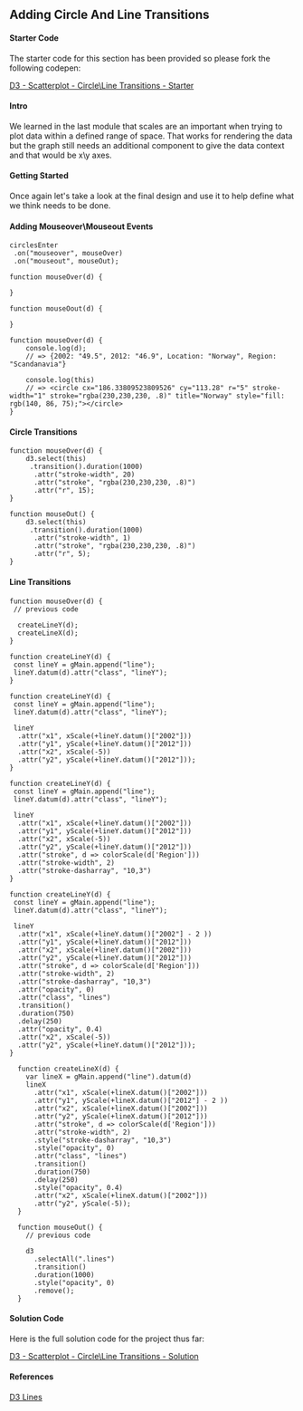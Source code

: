 ## Adding Circle And Line Transitions 

#### Starter Code

The starter code for this section has been provided so please fork the following codepen: 

[D3 - Scatterplot - Circle\Line Transitions - Starter](https://codepen.io/jkeohan/pen/NyZvNL)

#### Intro

We learned in the last module that scales are an important when trying to plot data within a defined range of space. That works for rendering the data but the graph still needs an additional component to give the data context and that would be x\y axes.  

#### Getting Started

Once again let's take a look at the final design and use it to help define what we think needs to be done. 


#### Adding Mouseover\Mouseout Events

```
circlesEnter
 .on("mouseover", mouseOver)
 .on("mouseout", mouseOut);
```

```
function mouseOver(d) {

}

function mouseOout(d) {

}
```

```
function mouseOver(d) {
	console.log(d);
	// => {2002: "49.5", 2012: "46.9", Location: "Norway", Region: "Scandanavia"}
	
	console.log(this)
	// => <circle cx=​"186.33809523809526" cy=​"113.28" r=​"5" stroke-width=​"1" stroke=​"rgba(230,230,230, .8)​" title=​"Norway" style=​"fill:​ rgb(140, 86, 75)​;​">​</circle>​
}
```

#### Circle Transitions

```
function mouseOver(d) {
	d3.select(this)    
	 .transition().duration(1000)
	  .attr("stroke-width", 20)
	  .attr("stroke", "rgba(230,230,230, .8)")
	  .attr("r", 15);
}
```

```
function mouseOut() {
	d3.select(this)
	 .transition().duration(1000)
	  .attr("stroke-width", 1)
	  .attr("stroke", "rgba(230,230,230, .8)")
	  .attr("r", 5);
}
```

#### Line Transitions

```
function mouseOver(d) {
 // previous code

  createLineY(d);
  createLineX(d); 
} 
```

```
function createLineY(d) {
 const lineY = gMain.append("line");
 lineY.datum(d).attr("class", "lineY");
}
```

```
function createLineY(d) {
 const lineY = gMain.append("line");
 lineY.datum(d).attr("class", "lineY");
 
 lineY
  .attr("x1", xScale(+lineY.datum()["2002"]))
  .attr("y1", yScale(+lineY.datum()["2012"]))
  .attr("x2", xScale(-5))
  .attr("y2", yScale(+lineY.datum()["2012"]));
}
```

```
function createLineY(d) {
 const lineY = gMain.append("line");
 lineY.datum(d).attr("class", "lineY");
 
 lineY
  .attr("x1", xScale(+lineY.datum()["2002"]))
  .attr("y1", yScale(+lineY.datum()["2012"]))
  .attr("x2", xScale(-5))
  .attr("y2", yScale(+lineY.datum()["2012"]))
  .attr("stroke", d => colorScale(d['Region']))
  .attr("stroke-width", 2)
  .attr("stroke-dasharray", "10,3")
}
```

```
function createLineY(d) {
 const lineY = gMain.append("line");
 lineY.datum(d).attr("class", "lineY");
 
 lineY
  .attr("x1", xScale(+lineY.datum()["2002"] - 2 ))
  .attr("y1", yScale(+lineY.datum()["2012"]))
  .attr("x2", xScale(+lineY.datum()["2002"]))
  .attr("y2", yScale(+lineY.datum()["2012"]))
  .attr("stroke", d => colorScale(d['Region']))
  .attr("stroke-width", 2)
  .attr("stroke-dasharray", "10,3")
  .attr("opacity", 0)
  .attr("class", "lines")
  .transition()
  .duration(750)
  .delay(250)
  .attr("opacity", 0.4)  
  .attr("x2", xScale(-5))
  .attr("y2", yScale(+lineY.datum()["2012"]));
}
```

```
  function createLineX(d) {
    var lineX = gMain.append("line").datum(d)
    lineX
      .attr("x1", xScale(+lineX.datum()["2002"]))
      .attr("y1", yScale(+lineX.datum()["2012"] - 2 ))
      .attr("x2", xScale(+lineX.datum()["2002"]))
      .attr("y2", yScale(+lineX.datum()["2012"]))
      .attr("stroke", d => colorScale(d['Region']))
      .attr("stroke-width", 2)
      .style("stroke-dasharray", "10,3")
      .style("opacity", 0)
      .attr("class", "lines")
      .transition()
      .duration(750)
      .delay(250)
      .style("opacity", 0.4)
      .attr("x2", xScale(+lineX.datum()["2002"]))
      .attr("y2", yScale(-5));
  }
```

```
  function mouseOut() {
    // previous code

    d3
      .selectAll(".lines")
      .transition()
      .duration(1000)
      .style("opacity", 0)
      .remove();
  }
```

#### Solution Code

Here is the full solution code for the project thus far:

[D3 - Scatterplot - Circle\Line Transitions - Solution ](https://codepen.io/jkeohan/pen/EQBvNV?editors=0010)

#### References

[D3 Lines](https://github.com/d3/d3-shape#lines)